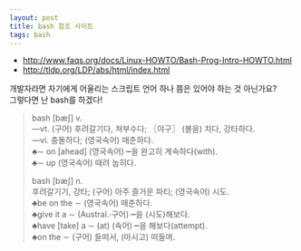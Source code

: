```yaml
---
layout: post
title: bash 참조 사이트
tags: bash
---
```


* http://www.faqs.org/docs/Linux-HOWTO/Bash-Prog-Intro-HOWTO.html
* http://tldp.org/LDP/abs/html/index.html

개발자라면 자기에게 어울리는 스크립트 언어 하나 쯤은 있어야 하는 것 아닌가요?  
그렇다면 난 bash를 하겠다!

> bash [bæʃ] v.   
> ―vt. (구어) 후려갈기다, 쳐부수다; 〖야구〗 (볼을) 치다, 강타하다.  
> ―vi. 충돌하다; (영국속어) 매춘하다.  
> ♣∼ on [ahead] (영국속어) ┅을 완고히 계속하다(with).  
> ♣∼ up (영국속어) 때려 눕히다.
> 
> bash [bæʃ] n.  
> 후려갈기기, 강타; (구어) 아주 즐거운 파티; (영국속어) 시도.  
> ♣be on the ∼ (영국속어) 매춘하다.  
> ♣give it a ∼ (Austral.·구어) ┅을 (시도)해보다.  
> ♣have [take] a ∼ (at) (속어) ┅을 해보다(attempt).  
> ♣on the ∼ (구어) 들떠서, (마시고) 떠들며.  